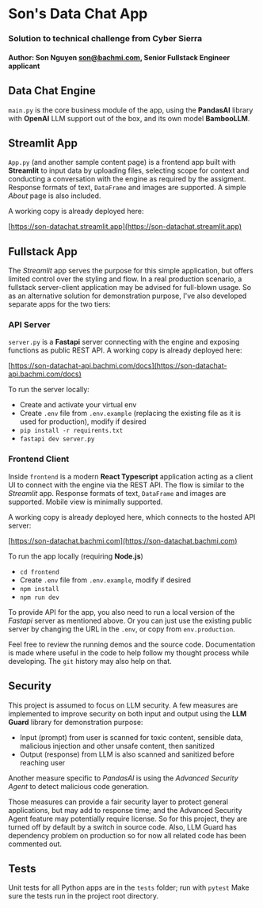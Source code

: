 # Son's Data Chat App
### Solution to technical challenge from Cyber Sierra
#### Author: Son Nguyen <son@bachmi.com>, Senior Fullstack Engineer applicant


## Data Chat Engine

`main.py` is the core business module of the app, using the **PandasAI** library with **OpenAI** LLM support out of the box, and its own model **BambooLLM**.

## Streamlit App

`App.py` (and another sample content page) is a frontend app built with **Streamlit** to input data by uploading files, selecting scope for context and conducting a conversation with the engine
as required by the assigment. Response formats of text, `DataFrame` and images are supported. A simple _About_ page is also included.

A working copy is already deployed here:

[https://son-datachat.streamlit.app](https://son-datachat.streamlit.app)


## Fullstack App
The _Streamlit_ app serves the purpose for this simple application, but offers limited control over the styling and flow. In a real production scenario, 
a fullstack server-client application may be advised for full-blown usage. So as an alternative solution for demonstration purpose, I've also developed
separate apps for the two tiers:

### API Server

`server.py` is a **Fastapi** server connecting with the engine and exposing functions as public REST API. A working copy is already deployed here:

[https://son-datachat-api.bachmi.com/docs](https://son-datachat-api.bachmi.com/docs)

To run the server locally:
- Create and activate your virtual env
- Create `.env` file from `.env.example` (replacing the existing file as it is used for production), modify if desired
- `pip install -r requirents.txt`
- `fastapi dev server.py`

### Frontend Client

Inside `frontend` is a modern **React Typescript** application acting as a client UI to connect with the engine via the REST API. The flow is similar to the _Streamlit_ app.
Response formats of text, `DataFrame` and images are supported. Mobile view is minimally supported.

A working copy is already deployed here, which connects to the hosted API server:

[https://son-datachat.bachmi.com](https://son-datachat.bachmi.com)

To run the app locally (requiring **Node.js**)

- `cd frontend`
- Create `.env` file from `.env.example`, modify if desired
- `npm install`
- `npm run dev`

To provide API for the app, you also need to run a local version of the _Fastapi_ server as mentioned above. 
Or you can just use the existing public server by changing the URL in the `.env`, or copy from `env.production`.

Feel free to review the running demos and the source code. Documentation is made where useful in the code to help follow my thought process while developing.
The `git` history may also help on that.

## Security

This project is assumed to focus on LLM security. A few measures are implemented to improve security on both input and output
using the **LLM Guard** library for demonstration purpose:

- Input (prompt) from user is scanned for toxic content, sensible data, malicious injection and other unsafe content, then sanitized
- Output (response) from LLM is also scanned and sanitized before reaching user

Another measure specific to _PandasAI_ is using the _Advanced Security Agent_ to detect malicious code generation.

Those measures can provide a fair security layer to protect general applications, but may add to response time; and the Advanced Security Agent
feature may potentially require license. So for this project, they are turned off by default by a switch in source code. Also, LLM Guard has 
dependency problem on production so for now all related code has been commented out.

## Tests

Unit tests for all Python apps are in the `tests` folder; run with `pytest` Make sure the tests run in the project root directory.

